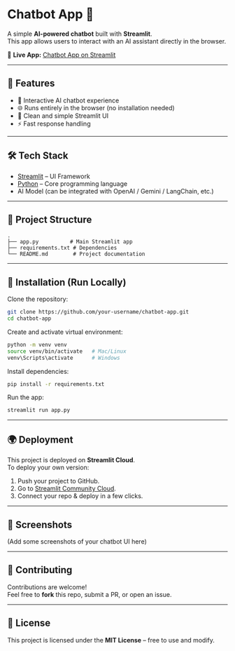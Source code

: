 # Chatbot App 🤖

A simple **AI-powered chatbot** built with **Streamlit**.  
This app allows users to interact with an AI assistant directly in the browser.  

🔗 **Live App:** [Chatbot App on Streamlit](https://basic-app-chabot.streamlit.app/)

---

## 🚀 Features

- 💬 Interactive AI chatbot experience  
- 🌐 Runs entirely in the browser (no installation needed)  
- 🎨 Clean and simple Streamlit UI  
- ⚡ Fast response handling  

---

## 🛠️ Tech Stack

- [Streamlit](https://streamlit.io/) – UI Framework  
- [Python](https://www.python.org/) – Core programming language  
- AI Model (can be integrated with OpenAI / Gemini / LangChain, etc.)  

---

## 📂 Project Structure

```
.
├── app.py          # Main Streamlit app
├── requirements.txt # Dependencies
└── README.md        # Project documentation
```

---

## 🔧 Installation (Run Locally)

Clone the repository:

```bash
git clone https://github.com/your-username/chatbot-app.git
cd chatbot-app
```

Create and activate virtual environment:

```bash
python -m venv venv
source venv/bin/activate   # Mac/Linux
venv\Scripts\activate      # Windows
```

Install dependencies:

```bash
pip install -r requirements.txt
```

Run the app:

```bash
streamlit run app.py
```

---

## 🌍 Deployment

This project is deployed on **Streamlit Cloud**.  
To deploy your own version:

1. Push your project to GitHub.  
2. Go to [Streamlit Community Cloud](https://streamlit.io/cloud).  
3. Connect your repo & deploy in a few clicks.  

---

## 📸 Screenshots

(Add some screenshots of your chatbot UI here)  

---

## 🤝 Contributing

Contributions are welcome!  
Feel free to **fork** this repo, submit a PR, or open an issue.  

---

## 📜 License

This project is licensed under the **MIT License** – free to use and modify.  
